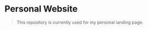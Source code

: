 # Personal Website <!-- omit in toc -->

> This repository is currently used for my personal landing page.

